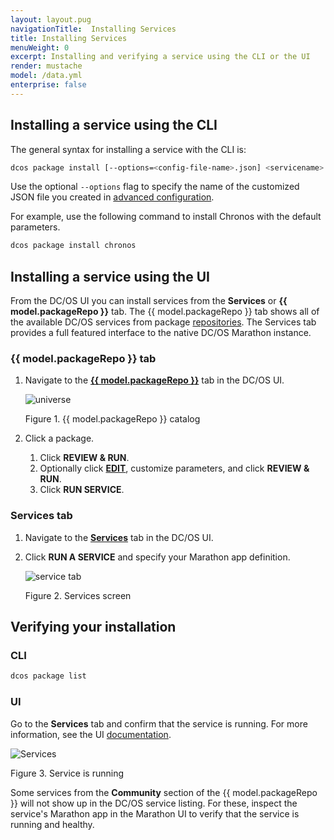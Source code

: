 ```yaml
---
layout: layout.pug
navigationTitle:  Installing Services
title: Installing Services
menuWeight: 0
excerpt: Installing and verifying a service using the CLI or the UI
render: mustache
model: /data.yml
enterprise: false
---
```


## Installing a service using the CLI

The general syntax for installing a service with the CLI is:

```bash
dcos package install [--options=<config-file-name>.json] <servicename>
```

Use the optional `--options` flag to specify the name of the customized JSON file you created in [advanced configuration](/1.13/deploying-services/config-universe-service/).

For example, use the following command to install Chronos with the default parameters.

```bash
dcos package install chronos
```

## Installing a service using the UI

From the DC/OS UI you can install services from the **Services** or **{{ model.packageRepo }}** tab. The {{ model.packageRepo }} tab shows all of the available DC/OS services from package [repositories](/1.13/administering-clusters/repo/). The Services tab provides a full featured interface to the native DC/OS Marathon instance.


### {{ model.packageRepo }} tab

1.  Navigate to the [**{{ model.packageRepo }}**](/1.13/gui/catalog/) tab in the DC/OS UI.

    ![universe](/1.13/img/GUI-Catalog-Main_View-1_12.png)

    Figure 1. {{ model.packageRepo }} catalog

2.  Click a package.
    1. Click **REVIEW & RUN**.
    2. Optionally click [**EDIT**](/1.13/deploying-services/config-universe-service/), customize parameters, and click **REVIEW & RUN**.
    3. Click **RUN SERVICE**.

### Services tab

1.  Navigate to the [**Services**](/1.13/gui/services/) tab in the DC/OS UI.
1.  Click **RUN A SERVICE** and specify your Marathon app definition.

    ![service tab](/1.13/img/GUI-Services-No_Services_Running-1_12.png)

    Figure 2. Services screen

## Verifying your installation

### CLI

```bash
dcos package list
```

### UI

Go to the **Services** tab and confirm that the service is running. For more information, see the UI [documentation](/1.13/gui/services/).

![Services](/1.13/img/GUI-Services-Running_Services_View-1_12.png)

Figure 3. Service is running

Some services from the **Community** section of the {{ model.packageRepo }} will not show up in the DC/OS service listing. For these, inspect the service's Marathon app in the Marathon UI to verify that the service is running and healthy.
